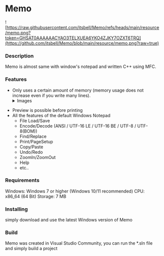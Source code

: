 # Memo
![https://raw.githubusercontent.com/itsbell/Memo/refs/heads/main/resource/memo.png?token=GHSAT0AAAAAACYAO3TELXUEA6YKO4ZJKY7OZXT6TRQ](https://github.com/itsbell/Memo/blob/main/resource/memo.png?raw=true)

<h3>Description</h3>
<p>Memo is almost same with window's notepad and written C++ using MFC.</p>

<h3>Features</h3>
<ul>
<li>Only uses a certain amount of memory (memory usage does not increase even if you write many lines).</li>
  <details>
    <summary>Images</summary>

![https://raw.githubusercontent.com/itsbell/Memo/refs/heads/main/resource/memo5.png?token=GHSAT0AAAAAACYAO3TEC2F4GNIGIEWZRUQWZXT65FA](https://github.com/itsbell/Memo/blob/main/resource/memo5.png?raw=true)
    
![https://github.com/itsbell/Memo/blob/main/resource/memo6.png?raw=true](https://github.com/itsbell/Memo/blob/main/resource/memo6.png?raw=true)
    </details>
    
<li>Preview is possible before printing </li>
<li>All the features of the default Windows Notepad
  <ul>
  <li>File Load/Save</li>
  <li>Encode/Decode (ANSI / UTF-16 LE / UTF-16 BE / UTF-8 / UTF-8(BOM))</li>
  <li>Find/Replace</li>
  <li>Print/PageSetup</li>
  <li>Copy/Paste</li>
  <li>Undo/Redo</li>
  <li>ZoomIn/ZoomOut</li>
  <li>Help</li>
  <li>etc..</li>
  </ul>
</li>
</ul>

<h3>Requirements</h3>
<p>
Windows: Windows 7 or higher (Windows 10/11 recommended)
CPU: x86_64 (64 Bit)
Storage: 7 MB
</p>

<h3>Installing</h3>
<p>simply download and use the latest Windows version of Memo</p>

<h3>Build</h3>
Memo was created in Visual Studio Community, you can run the *.sln file and simply build a project
